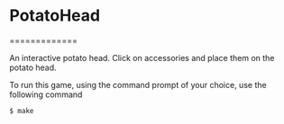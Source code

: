 # PotatoHead
=============

An interactive potato head. Click on accessories and place them on the potato head.

To run this game, using the command prompt of your choice, use the following command

    $ make
